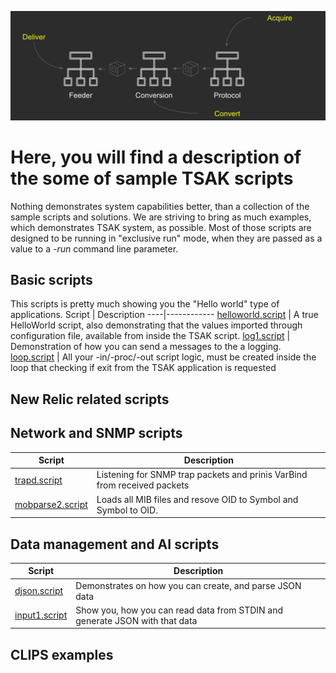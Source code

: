 ![TSAK architecture](https://github.com/newrelic-experimental/newrelic-TSAK/blob/main/documentation/images/architecture.png)

# Here, you will find a description of the some of sample TSAK scripts

Nothing demonstrates system capabilities better, than a collection of the sample scripts and solutions. We are striving to bring as much examples, which demonstrates TSAK system, as possible. Most of those scripts are designed to be running in "exclusive run" mode, when they are passed as a value to a *-run* command line parameter.

## Basic scripts

This scripts is pretty much showing you the "Hello world" type of applications.
Script | Description
----|------------
[helloworld.script](https://github.com/newrelic-experimental/newrelic-TSAK/blob/main/examples/run/helloworld.script) | A true HelloWorld script, also demonstrating that the values imported through configuration file, available from inside the TSAK script.
[log1.script](https://github.com/newrelic-experimental/newrelic-TSAK/blob/main/examples/run/log1.script) | Demonstration of how you can send a messages to the a logging.
[loop.script](https://github.com/newrelic-experimental/newrelic-TSAK/blob/main/examples/run/loop.script) | All your -in/-proc/-out script logic, must be created inside the loop that checking if exit from the TSAK application is requested

## New Relic related scripts

## Network and SNMP scripts

Script | Description
----|------------
[trapd.script](https://github.com/newrelic-experimental/newrelic-TSAK/blob/main/examples/run/trapd.script) | Listening for SNMP trap packets and prinis VarBind from received packets
[mobparse2.script](https://github.com/newrelic-experimental/newrelic-TSAK/blob/main/examples/run/mibparse2.script) | Loads all MIB files and resove OID to Symbol and Symbol to OID.


## Data management and AI scripts

Script | Description
----|------------
[djson.script](https://github.com/newrelic-experimental/newrelic-TSAK/blob/main/examples/run/djson.script) | Demonstrates on how you can create, and parse JSON data
[input1.script](https://github.com/newrelic-experimental/newrelic-TSAK/blob/main/examples/run/input1.script) | Show you, how you can read data from STDIN and generate JSON with that data


## CLIPS examples
